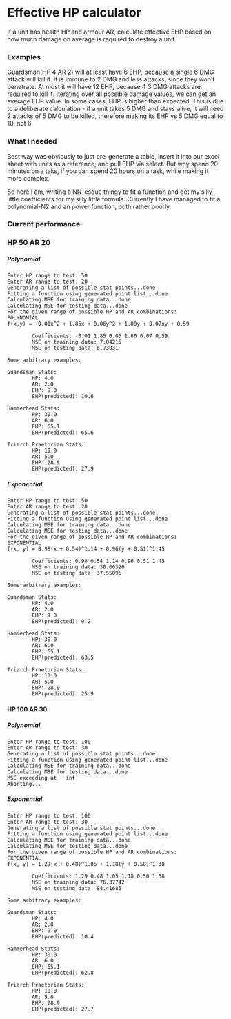 # Effective HP calculator

If a unit has health HP and armour AR, calculate effective EHP based on how much damage on average is required to destroy a unit.

### Examples

Guardsman(HP 4 AR 2) will at least have 6 EHP, because a single 6 DMG attack will kill it. It is immune to 2 DMG and less attacks, since they won't penetrate. At most it will have 12 EHP, because 4 3 DMG attacks are required to kill it. Iterating over all possible damage values, we can get an average EHP value. In some cases, EHP is higher than expected. This is due to a deliberate calculation - if a unit takes 5 DMG and stays alive, it will need 2 attacks of 5 DMG to be killed, therefore making its EHP vs 5 DMG equal to 10, not 6.

### What I needed

Best way was obviously to just pre-generate a table, insert it into our excel sheet with units as a reference, and pull EHP via select. But why spend 20 minutes on a taks, if you can spend 20 hours on a task, while making it more complex.

So here I am, writing a NN-esque thingy to fit a function and get my silly little coefficients for my silly little formula. Currently I have managed to fit a polynomial-N2 and an power function, both rather poorly.

### Current performance

### HP 50 AR 20

##### Polynomial

```
Enter HP range to test: 50
Enter AR range to test: 20
Generating a list of possible stat points...done
Fitting a function using generated point list...done
Calculating MSE for training data...done
Calculating MSE for testing data...done
For the given range of possible HP and AR combinations:
POLYNOMIAL
f(x,y) = -0.01x^2 + 1.85x + 0.06y^2 + 1.00y + 0.07xy + 0.59

        Coefficients: -0.01 1.85 0.06 1.00 0.07 0.59
        MSE on training data: 7.04215
        MSE on testing data: 6.73031

Some arbitrary examples:

Guardsman Stats:
        HP: 4.0
        AR: 2.0
        EHP: 9.0
        EHP(predicted): 10.6

Hammerhead Stats:
        HP: 30.0
        AR: 6.0
        EHP: 65.1
        EHP(predicted): 65.6

Triarch Praetorian Stats:
        HP: 10.0
        AR: 5.0
        EHP: 28.9
        EHP(predicted): 27.9
```

##### Exponential

```
Enter HP range to test: 50
Enter AR range to test: 20
Generating a list of possible stat points...done
Fitting a function using generated point list...done
Calculating MSE for training data...done
Calculating MSE for testing data...done
For the given range of possible HP and AR combinations:
EXPONENTIAL
f(x, y) = 0.98(x + 0.54)^1.14 + 0.96(y + 0.51)^1.45

        Coefficients: 0.98 0.54 1.14 0.96 0.51 1.45
        MSE on training data: 30.66326
        MSE on testing data: 37.55096

Some arbitrary examples:

Guardsman Stats:
        HP: 4.0
        AR: 2.0
        EHP: 9.0
        EHP(predicted): 9.2

Hammerhead Stats:
        HP: 30.0
        AR: 6.0
        EHP: 65.1
        EHP(predicted): 63.5

Triarch Praetorian Stats:
        HP: 10.0
        AR: 5.0
        EHP: 28.9
        EHP(predicted): 25.9
```

#### HP 100 AR 30

##### Polynomial

```
Enter HP range to test: 100
Enter AR range to test: 30
Generating a list of possible stat points...done
Fitting a function using generated point list...done
Calculating MSE for training data...done
Calculating MSE for testing data...done
MSE exceeding at   inf
Aborting...
```

##### Exponential 

```
Enter HP range to test: 100
Enter AR range to test: 30
Generating a list of possible stat points...done
Fitting a function using generated point list...done
Calculating MSE for training data...done
Calculating MSE for testing data...done
For the given range of possible HP and AR combinations:
EXPONENTIAL
f(x, y) = 1.29(x + 0.48)^1.05 + 1.18(y + 0.50)^1.38

        Coefficients: 1.29 0.48 1.05 1.18 0.50 1.38
        MSE on training data: 76.37742
        MSE on testing data: 84.41685

Some arbitrary examples:

Guardsman Stats:
        HP: 4.0
        AR: 2.0
        EHP: 9.0
        EHP(predicted): 10.4

Hammerhead Stats:
        HP: 30.0
        AR: 6.0
        EHP: 65.1
        EHP(predicted): 62.8

Triarch Praetorian Stats:
        HP: 10.0
        AR: 5.0
        EHP: 28.9
        EHP(predicted): 27.7
```